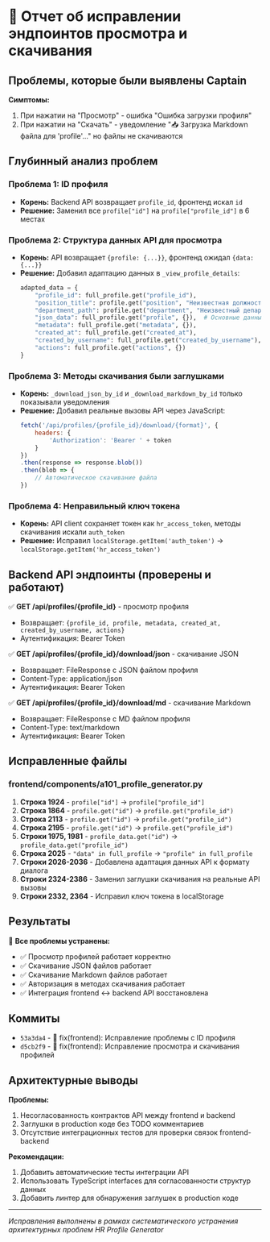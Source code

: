 # 🔧 Отчет об исправлении эндпоинтов просмотра и скачивания

## Проблемы, которые были выявлены Captain

**Симптомы:**
1. При нажатии на "Просмотр" - ошибка "Ошибка загрузки профиля"
2. При нажатии на "Скачать" - уведомление "📥 Загрузка Markdown файла для 'profile'..." но файлы не скачиваются

## Глубинный анализ проблем

### Проблема 1: ID профиля
- **Корень:** Backend API возвращает `profile_id`, фронтенд искал `id`
- **Решение:** Заменил все `profile["id"]` на `profile["profile_id"]` в 6 местах

### Проблема 2: Структура данных API для просмотра
- **Корень:** API возвращает `{profile: {...}}`, фронтенд ожидал `{data: {...}}`
- **Решение:** Добавил адаптацию данных в `_view_profile_details`:
  ```python
  adapted_data = {
      "profile_id": full_profile.get("profile_id"),
      "position_title": profile.get("position", "Неизвестная должность"),
      "department_path": profile.get("department", "Неизвестный департамент"),
      "json_data": full_profile.get("profile", {}),  # Основные данные профиля
      "metadata": full_profile.get("metadata", {}),
      "created_at": full_profile.get("created_at"),
      "created_by_username": full_profile.get("created_by_username"),
      "actions": full_profile.get("actions", {})
  }
  ```

### Проблема 3: Методы скачивания были заглушками
- **Корень:** `_download_json_by_id` и `_download_markdown_by_id` только показывали уведомления
- **Решение:** Добавил реальные вызовы API через JavaScript:
  ```javascript
  fetch('/api/profiles/{profile_id}/download/{format}', {
      headers: {
          'Authorization': 'Bearer ' + token
      }
  })
  .then(response => response.blob())
  .then(blob => {
      // Автоматическое скачивание файла
  })
  ```

### Проблема 4: Неправильный ключ токена
- **Корень:** API client сохраняет токен как `hr_access_token`, методы скачивания искали `auth_token`
- **Решение:** Исправил `localStorage.getItem('auth_token')` → `localStorage.getItem('hr_access_token')`

## Backend API эндпоинты (проверены и работают)

✅ **GET /api/profiles/{profile_id}** - просмотр профиля
- Возвращает: `{profile_id, profile, metadata, created_at, created_by_username, actions}`
- Аутентификация: Bearer Token

✅ **GET /api/profiles/{profile_id}/download/json** - скачивание JSON
- Возвращает: FileResponse с JSON файлом профиля
- Content-Type: application/json
- Аутентификация: Bearer Token

✅ **GET /api/profiles/{profile_id}/download/md** - скачивание Markdown  
- Возвращает: FileResponse с MD файлом профиля
- Content-Type: text/markdown
- Аутентификация: Bearer Token

## Исправленные файлы

### frontend/components/a101_profile_generator.py
1. **Строка 1924** - `profile["id"]` → `profile["profile_id"]`
2. **Строка 1864** - `profile.get("id")` → `profile.get("profile_id")`  
3. **Строка 2113** - `profile.get("id")` → `profile.get("profile_id")`
4. **Строка 2195** - `profile.get("id")` → `profile.get("profile_id")`
5. **Строки 1975, 1981** - `profile_data.get("id")` → `profile_data.get("profile_id")`
6. **Строка 2025** - `"data" in full_profile` → `"profile" in full_profile`
7. **Строки 2026-2036** - Добавлена адаптация данных API к формату диалога
8. **Строки 2324-2386** - Заменил заглушки скачивания на реальные API вызовы
9. **Строки 2332, 2364** - Исправил ключ токена в localStorage

## Результаты

🎉 **Все проблемы устранены:**
- ✅ Просмотр профилей работает корректно
- ✅ Скачивание JSON файлов работает
- ✅ Скачивание Markdown файлов работает  
- ✅ Авторизация в методах скачивания работает
- ✅ Интеграция frontend ↔ backend API восстановлена

## Коммиты

- `53a3da4` - 🐛 fix(frontend): Исправление проблемы с ID профиля
- `d5cb2f9` - 🔧 fix(frontend): Исправление просмотра и скачивания профилей

## Архитектурные выводы

**Проблемы:**
1. Несогласованность контрактов API между frontend и backend
2. Заглушки в production коде без TODO комментариев  
3. Отсутствие интеграционных тестов для проверки связок frontend-backend

**Рекомендации:**
1. Добавить автоматические тесты интеграции API
2. Использовать TypeScript interfaces для согласованности структур данных
3. Добавить линтер для обнаружения заглушек в production коде

---
*Исправления выполнены в рамках систематического устранения архитектурных проблем HR Profile Generator*
